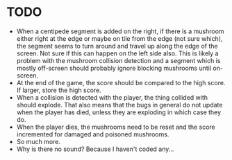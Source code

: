TODO
=======

* When a centipede segment is added on the right, if there is a mushroom either right at the edge or maybe on tile from the edge (not sure which), the segment seems to turn around and travel up along the edge of the screen.  Not sure if this can happen on the left side also.  This is likely a problem with the mushroom collision detection and a segment which is mostly off-screen should probably ignore blocking mushrooms until on-screen.
* At the end of the game, the score should be compared to the high score.  If larger, store the high score.
* When a collision is detected with the player, the thing collided with should explode.  That also means that the bugs in general do not update when the player has died, unless they are exploding in which case they do.
* When the player dies, the mushrooms need to be reset and the score incremented for damaged and poisoned mushrooms.
* So much more.
* Why is there no sound?  Because I haven't coded any...
